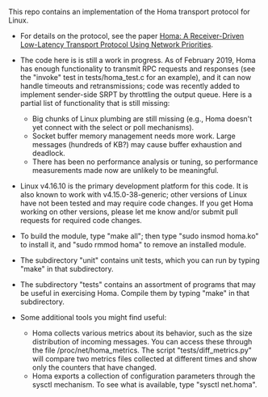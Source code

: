 This repo contains an implementation of the Homa transport protocol for Linux.

- For details on the protocol, see the paper [Homa: A Receiver-Driven Low-Latency
  Transport Protocol Using Network Priorities](https://dl.acm.org/citation.cfm?id=3230564).

- The code here is is still a work in progress. As of February 2019, Homa
  has enough functionality to transmit RPC requests and responses
  (see the "invoke" test in tests/homa_test.c for an example), and it can
  now handle timeouts and retransmissions; code was recently added to
  implement sender-side SRPT by throttling the output queue.
  Here is a partial list of functionality that is still missing:
  - Big chunks of Linux plumbing are still missing (e.g., Homa doesn't yet
    connect with the select or poll mechanisms).
  - Socket buffer memory management needs more work. Large
    messages (hundreds of KB?) may cause buffer exhaustion and deadlock.
  - There has been no performance analysis or tuning, so performance
    measurements made now are unlikely to be meaningful.

- Linux v4.16.10 is the primary development platform for this code. It is also
  known to work with v4.15.0-38-generic;  other versions of Linux have not been
  tested and may require code changes. If you get Homa working on other versions,
  please let me know and/or submit pull requests for required code changes.

- To build the module, type "make all"; then type "sudo insmod homa.ko" to install
  it, and "sudo rmmod homa" to remove an installed module.

- The subdirectory "unit" contains unit tests, which you can run by typing
  "make" in that subdirectory.
  
- The subdirectory "tests" contains an assortment of programs that may be
  useful in exercising Homa. Compile them by typing "make" in that
  subdirectory.
  
 - Some additional tools you might find useful:
   - Homa collects various metrics about its behavior, such as the size
     distribution of incoming messages. You can access these through the
     file /proc/net/homa_metrics. The script "tests/diff_metrics.py"
     will compare two metrics files collected at different times and
     show only the counters that have changed.
   - Homa exports a collection of configuration parameters through the
     sysctl mechanism. To see what is available, type "sysctl net.homa".
